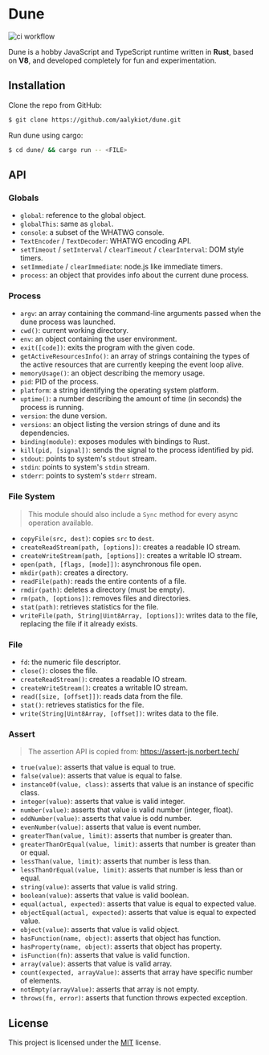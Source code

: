 # Dune

![ci workflow](https://github.com/aalykiot/dune/actions/workflows/ci.yml/badge.svg)

Dune is a hobby JavaScript and TypeScript runtime written in **Rust**, based on **V8**, and developed completely for fun and experimentation.

## Installation

Clone the repo from GitHub:

```bash
$ git clone https://github.com/aalykiot/dune.git
```

Run dune using cargo:

```bash
$ cd dune/ && cargo run -- <FILE>
```

## API

### Globals

- `global`: reference to the global object.
- `globalThis`: same as `global`.
- `console`: a subset of the WHATWG console.
- `TextEncoder` / `TextDecoder`: WHATWG encoding API.
- `setTimeout` / `setInterval` / `clearTimeout` / `clearInterval`: DOM style timers.
- `setImmediate` / `clearImmediate`: node.js like immediate timers.
- `process`: an object that provides info about the current dune process.

### Process

- `argv`: an array containing the command-line arguments passed when the dune process was launched.
- `cwd()`: current working directory.
- `env`: an object containing the user environment.
- `exit([code])`: exits the program with the given code.
- `getActiveResourcesInfo()`: an array of strings containing the types of the active resources that are currently keeping the event loop alive.
- `memoryUsage()`: an object describing the memory usage.
- `pid`: PID of the process.
- `platform`: a string identifying the operating system platform.
- `uptime()`: a number describing the amount of time (in seconds) the process is running.
- `version`: the dune version.
- `versions`: an object listing the version strings of dune and its dependencies.
- `binding(module)`: exposes modules with bindings to Rust.
- `kill(pid, [signal])`: sends the signal to the process identified by pid.
- `stdout`: points to system's `stdout` stream.
- `stdin`: points to system's `stdin` stream.
- `stderr`: points to system's `stderr` stream.

### File System

> This module should also include a `Sync` method for every async operation available.

- `copyFile(src, dest)`: copies `src` to `dest`.
- `createReadStream(path, [options])`: creates a readable IO stream.
- `createWriteStream(path, [options])`: creates a writable IO stream.
- `open(path, [flags, [mode]])`: asynchronous file open.
- `mkdir(path)`: creates a directory.
- `readFile(path)`: reads the entire contents of a file.
- `rmdir(path)`: deletes a directory (must be empty).
- `rm(path, [options])`: removes files and directories.
- `stat(path)`: retrieves statistics for the file.
- `writeFile(path, String|Uint8Array, [options])`: writes data to the file, replacing the file if it already exists.

### File

- `fd`: the numeric file descriptor.
- `close()`: closes the file.
- `createReadStream()`: creates a readable IO stream.
- `createWriteStream()`: creates a writable IO stream.
- `read([size, [offset]])`: reads data from the file.
- `stat()`: retrieves statistics for the file.
- `write(String|Uint8Array, [offset])`: writes data to the file.

### Assert

> The assertion API is copied from: https://assert-js.norbert.tech/

- `true(value)`: asserts that value is equal to true.
- `false(value)`: asserts that value is equal to false.
- `instanceOf(value, class)`: asserts that value is an instance of specific class.
- `integer(value)`: asserts that value is valid integer.
- `number(value)`: asserts that value is valid number (integer, float).
- `oddNumber(value)`: asserts that value is odd number.
- `evenNumber(value)`: asserts that value is event number.
- `greaterThan(value, limit)`: asserts that number is greater than.
- `greaterThanOrEqual(value, limit)`: asserts that number is greater than or equal.
- `lessThan(value, limit)`: asserts that number is less than.
- `lessThanOrEqual(value, limit)`: asserts that number is less than or equal.
- `string(value)`: asserts that value is valid string.
- `boolean(value)`: asserts that value is valid boolean.
- `equal(actual, expected)`: asserts that value is equal to expected value.
- `objectEqual(actual, expected)`: asserts that value is equal to expected value.
- `object(value)`: asserts that value is valid object.
- `hasFunction(name, object)`: asserts that object has function.
- `hasProperty(name, object)`: asserts that object has property.
- `isFunction(fn)`: asserts that value is valid function.
- `array(value)`: asserts that value is valid array.
- `count(expected, arrayValue)`: asserts that array have specific number of elements.
- `notEmpty(arrayValue)`: asserts that array is not empty.
- `throws(fn, error)`: asserts that function throws expected exception.

## License

This project is licensed under the <a href="./LICENSE.md">MIT</a> license.
